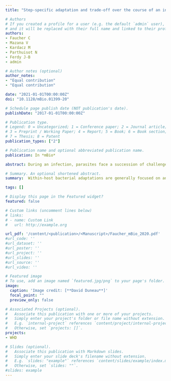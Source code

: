 ```yaml
---
title: "Step-specific adaptation and trade-off over the course of an infection by GASP-mutation small colony variants"

# Authors
# If you created a profile for a user (e.g. the default `admin` user), write the username (folder name) here 
# and it will be replaced with their full name and linked to their profile.
authors: 
- Faucher C
- Mazana V
- Kardacz M
- Parthuisot N
- Ferdy J-B
- admin

# Author notes (optional)
author_notes:
- "Equal contribution"
- "Equal contribution"

date: "2021-01-01T00:00:00Z"
doi: "10.1128/mBio.01399-20"

# Schedule page publish date (NOT publication's date).
publishDate: "2017-01-01T00:00:00Z"

# Publication type.
# Legend: 0 = Uncategorized; 1 = Conference paper; 2 = Journal article;
# 3 = Preprint / Working Paper; 4 = Report; 5 = Book; 6 = Book section;
# 7 = Thesis; 8 = Patent
publication_types: ["2"]

# Publication name and optional abbreviated publication name.
publication: In *mBio*

abstract: During an infection, parasites face a succession of challenges, each decisive for disease outcome. The diversity of challenges requires a series of parasite adaptations to successfully multiply and transmit from host to host. Thus, the pathogen genotypes which succeed during one step might be counter-selected in later stages of the infection. Using the bacteria Xenorhabdus nematophila and adult Drosophila melanogaster as hosts, we showed that such step-specific adaptations, here linked to GASP (i.e. Growth Advantage in Stationary Phase) mutations in the X. nematophila master gene regulator lrp, exist and can trade-off with each other. We found that nonsense lrp mutations had lowered ability to resist the host immune response, while all classes of mutations in lrp were associated with a decrease in the ability to proliferate during early infection. We demonstrate that reduced proliferation of X. nematophila best explains diminished virulence in this infection model. Finally, decreased proliferation during the first step of infection is accompanied with improved proliferation during late infection, suggesting a trade-off between the adaptations to each step. Step specific adaptations could play a crucial role in the chronic phase of infections in any diseases that show similar small colony variants (also known as SCV) to X. nematophila.

# Summary. An optional shortened abstract.
summary:  Within-host bacterial adaptations are generally focused on antibiotic resistance, rarely on the adaptation to the environment given by the host, and the potential trade-off hindering adaptations to each step of the infection are rarely considered. Using <i>Drosophila melanogaster</i> as host and the bacteria <i>Xenorhabdus nematophila</i>, we studied those trade-offs that are key to understand intra-host evolution, and thus the dynamics of the infection. 

tags: []

# Display this page in the Featured widget?
featured: false

# Custom links (uncomment lines below)
# links:
# - name: Custom Link
#   url: http://example.org

url_pdf: '/content/<publication>/<Manuscript>/Faucher_mBio_2020.pdf'
#url_code: ''
#url_dataset: ''
#url_poster: ''
#url_project: ''
#url_slides: ''
#url_source: ''
#url_video: ''

# Featured image
# To use, add an image named `featured.jpg/png` to your page's folder. 
image:
  caption: 'Image credit: [**David Duneau**]'
  focal_point: ""
  preview_only: false

# Associated Projects (optional).
#   Associate this publication with one or more of your projects.
#   Simply enter your project's folder or file name without extension.
#   E.g. `internal-project` references `content/project/internal-project/index.md`.
#   Otherwise, set `projects: []`.
projects:
- WHD

# Slides (optional).
#   Associate this publication with Markdown slides.
#   Simply enter your slide deck's filename without extension.
#   E.g. `slides: "example"` references `content/slides/example/index.md`.
#   Otherwise, set `slides: ""`.
#slides: example
---
```


